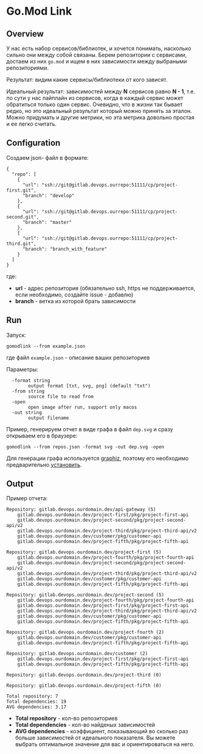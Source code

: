 # Go.Mod Link

## Overview
У нас есть набор сервисов/библиотек, и хочется понимать, насколько сильно они между собой связаны. Берем репозитории с сервисами, достаем из них `go.mod` и ищем в них зависимости между выбраными репозиториями.

Результат: видим какие сервисы/библиотеки от кого зависят.

Идеальный результат: зависимостей между **N** сервисов равно **N - 1**, т.е. по сути у нас пайплайн из сервисов, когда в каждый сервис может обратиться только один сервис. Очевидно, что в жизни так бывает редко, но это идеальный результат который можно принять за эталон. Можно придумать и другие метрики, но эта метрика довольно простая и ее легко считать.

## Configuration
Создаем json- файл в формате:
```
{
  "repo": [
    {
      "url": "ssh://git@gitlab.devops.ourrepo:51111/cp/project-first.git",
      "branch": "develop"
    },
    {
      "url": "ssh://git@gitlab.devops.ourrepo:51111/cp/project-second.git",
      "branch": "master"
    },
    {
      "url": "ssh://git@gitlab.devops.ourrepo:51111/cp/project-third.git",
      "branch": "branch_with_feature"
    }
  ]
}
```
где:
 * **url** - адрес репозитория (обязательно ssh, https не поддерживается, если необходимо, создайте issue - добавлю)
 * **branch** - ветка из которой брать зависимости

## Run
Запуск:
```
gomodlink --from example.json
```
где файл `example.json` - описание ваших репозиториев

Параметры:
```
  -format string
    	output format [txt, svg, png] (default "txt")
  -from string
    	source file to read from
  -open
    	open image after run, support only macos
  -out string
    	output filename
```

Пример, генерируем отчет в виде графа в файл `dep.svg` и сразу открываем его в браузере:
```
gomodlink --from repos.json -format svg -out dep.svg -open
```
Для генерации графа используется [graphiz](https://graphviz.org/), поэтому его необходимо предварительно [установить](https://graphviz.org/download/).

## Output
Пример отчета:
```
Repository: gitlab.devops.ourdomain.dev/api-gateway (5)
    gitlab.devops.ourdomain.dev/project-first/pkg/project-first-api
    gitlab.devops.ourdomain.dev/project-second/pkg/project-second-api/v2
    gitlab.devops.ourdomain.dev/project-third/pkg/project-third-api/v2
    gitlab.devops.ourdomain.dev/customer/pkg/customer-api
    gitlab.devops.ourdomain.dev/project-fifth/pkg/project-fifth-api

Repository: gitlab.devops.ourdomain.dev/project-first (5)
    gitlab.devops.ourdomain.dev/project-fourth/pkg/project-fourth-api
    gitlab.devops.ourdomain.dev/project-second/pkg/project-second-api/v2
    gitlab.devops.ourdomain.dev/project-third/pkg/project-third-api/v2
    gitlab.devops.ourdomain.dev/customer/pkg/customer-api
    gitlab.devops.ourdomain.dev/project-fifth/pkg/project-fifth-api

Repository: gitlab.devops.ourdomain.dev/project-second (5)
    gitlab.devops.ourdomain.dev/project-fourth/pkg/project-fourth-api
    gitlab.devops.ourdomain.dev/project-first/pkg/project-first-api
    gitlab.devops.ourdomain.dev/project-third/pkg/project-third-api/v2
    gitlab.devops.ourdomain.dev/customer/pkg/customer-api
    gitlab.devops.ourdomain.dev/project-fifth/pkg/project-fifth-api

Repository: gitlab.devops.ourdomain.dev/project-fourth (2)
    gitlab.devops.ourdomain.dev/customer/pkg/customer-api
    gitlab.devops.ourdomain.dev/project-fifth/pkg/project-fifth-api

Repository: gitlab.devops.ourdomain.dev/customer (2)
    gitlab.devops.ourdomain.dev/project-first/pkg/project-first-api
    gitlab.devops.ourdomain.dev/project-fifth/pkg/project-fifth-api

Repository: gitlab.devops.ourdomain.dev/project-third (0)

Repository: gitlab.devops.ourdomain.dev/project-fifth (0)

Total repository: 7
Total dependencies: 19
AVG dependencies: 3.17
```
 * **Total repository** - кол-во репозиториев
 * **Total dependencies** - кол-во найденых зависимостей
 * **AVG dependencies** - коэффициент, показывающий во сколько раз больше зависимостей от идеального показателя. Вы можете выбрать оптимальное значение для вас и ориентироваться на него.
